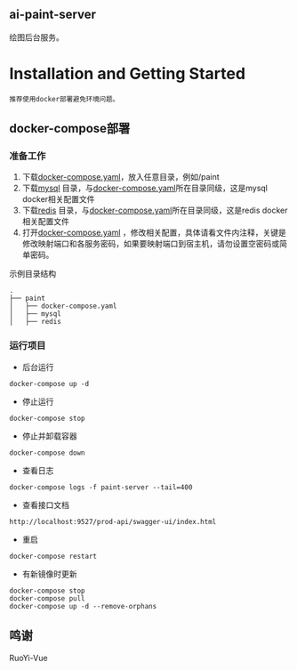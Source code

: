 ## ai-paint-server

绘图后台服务。

# Installation and Getting Started

`推荐使用docker部署避免环境问题。`

## docker-compose部署

### 准备工作

1. 下载[docker-compose.yaml](paint-admin%2Fdocker-compose.yaml)，放入任意目录，例如/paint
2. 下载[mysql](paint-admin%2Fsrc%2Fmain%2Fresources%2Fdocker%2Fmysql)
   目录，与[docker-compose.yaml](paint-admin%2Fdocker-compose.yaml)所在目录同级，这是mysql docker相关配置文件
3. 下载[redis](paint-admin%2Fsrc%2Fmain%2Fresources%2Fdocker%2Fredis)
   目录，与[docker-compose.yaml](paint-admin%2Fdocker-compose.yaml)所在目录同级，这是redis docker相关配置文件
4. 打开[docker-compose.yaml](paint-admin%2Fdocker-compose.yaml)
   ，修改相关配置，具体请看文件内注释，关键是修改映射端口和各服务密码，如果要映射端口到宿主机，请勿设置空密码或简单密码。

示例目录结构

```
.
├── paint
│   ├── docker-compose.yaml
│   ├── mysql
│   ├── redis
```

### 运行项目

* 后台运行

```
docker-compose up -d
```

* 停止运行

```
docker-compose stop
```

* 停止并卸载容器

```
docker-compose down
```

* 查看日志

```
docker-compose logs -f paint-server --tail=400
```

* 查看接口文档

```
http://localhost:9527/prod-api/swagger-ui/index.html
```

* 重启

```
docker-compose restart
```

* 有新镜像时更新

```
docker-compose stop
docker-compose pull
docker-compose up -d --remove-orphans
```

## 鸣谢

RuoYi-Vue
